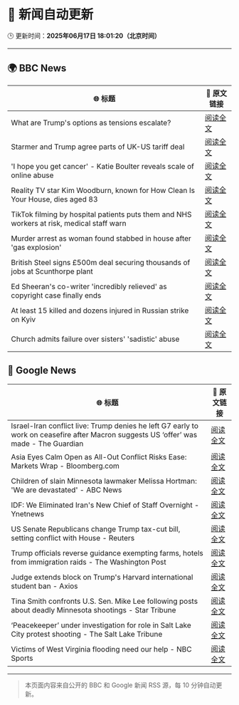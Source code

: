 # 🧠 新闻自动更新

🕒 更新时间：**2025年06月17日 18:01:20（北京时间）**

---

## 🌍 BBC News

| 🌐 标题 | 🔗 原文链接 |
|--------|-------------|
| What are Trump's options as tensions escalate? | [阅读全文](https://www.bbc.com/news/articles/cx23e4pzjg3o) |
| Starmer and Trump agree parts of UK-US tariff deal | [阅读全文](https://www.bbc.com/news/articles/cy8gxp7dvepo) |
| 'I hope you get cancer' - Katie Boulter reveals scale of online abuse | [阅读全文](https://www.bbc.com/sport/tennis/articles/cj42rvdk2k4o) |
| Reality TV star Kim Woodburn, known for How Clean Is Your House, dies aged 83 | [阅读全文](https://www.bbc.com/news/articles/cd783228vvro) |
| TikTok filming by hospital patients puts them and NHS workers at risk, medical staff warn | [阅读全文](https://www.bbc.com/news/articles/crk6mml5pemo) |
| Murder arrest as woman found stabbed in house after 'gas explosion' | [阅读全文](https://www.bbc.com/news/articles/c873ge528eno) |
| British Steel signs £500m deal securing thousands of jobs at Scunthorpe plant | [阅读全文](https://www.bbc.com/news/articles/c2k1jjkd9e0o) |
| Ed Sheeran's co-writer 'incredibly relieved' as copyright case finally ends | [阅读全文](https://www.bbc.com/news/articles/cgmw7zlvl4eo) |
| At least 15 killed and dozens injured in Russian strike on Kyiv | [阅读全文](https://www.bbc.com/news/articles/cx24g4850x4o) |
| Church admits failure over sisters' 'sadistic' abuse | [阅读全文](https://www.bbc.com/news/articles/c2d5w0x6g7zo) |

## 📰 Google News

| 🌐 标题 | 🔗 原文链接 |
|--------|-------------|
| Israel-Iran conflict live: Trump denies he left G7 early to work on ceasefire after Macron suggests US ‘offer’ was made - The Guardian | [阅读全文](https://news.google.com/rss/articles/CBMivAFBVV95cUxQcHhuYVJCTEJOVXdod3ZnYUVKV3p3QXBzUUJFdW80U0lLWFRmUUFFczFTUmliTlhDRFZMcl83ZUtXQTgwVjJ6SFE1eDhHZnprN0kyT2FPN0ZCSG4yWF9mX3BGbGFPNXd5cHp5OUpZZFVWdDhuRldUMGR3SUNYNktfQTREQU1QNnVSSUNoangxMHBfUVlMa1hNWmxGd3l6Mlg0ejMzSnp5WUs5RV9zbHdFUS0yMUVweHJRVjU4aQ?oc=5) |
| Asia Eyes Calm Open as All-Out Conflict Risks Ease: Markets Wrap - Bloomberg.com | [阅读全文](https://news.google.com/rss/articles/CBMilAFBVV95cUxOcWlwWHpoWDZfMWZFVGVzckp3elZGcE5GNVNQb0xfenNnUG42OWtjUEhIWll6T0N5UTRyMmhQV0tMbFlNSk5IeTFTYWNPWlVtRlRvZzJpbGFxbUdLVnVFdEtHUk96Z29iOHRycjdpQVRrQW1xVXI3VzNxNHZvMXR2eEcyYS16S1AxVWlRbmpMZDRMcXVM?oc=5) |
| Children of slain Minnesota lawmaker Melissa Hortman: 'We are devastated' - ABC News | [阅读全文](https://news.google.com/rss/articles/CBMiqAFBVV95cUxOQU9jMGZxZ2ZWbV9jOWlaS2RVYzNHQVpIYktXT05RcnNsTERWdG53U1BqdWM1Mi02c2h1ZUlJOE9YTlhYMnQ4cFFsQUc2RnhvSVIzeGV4WWZHUmZkR2ZOT1J5TVJHbzhWeW1fVzIzeWNDbGkxWGpRVWREaFdOa0VkY1V5MURQUkt2VDRQaVlnTV9SeXdfU2RKbzE4aGdsblBtTU9RX1Q4b3XSAa4BQVVfeXFMTTRTT2lKV2xFdkdGcVJSQ2tocGZRTmt5cEg3YU5HOWZzbGhjVFVBSU44MXdETGJQbFVLRE1XbUxBekk5VnhmZjB5ZG1fdjBNck9PdWxqWG9Db05SV3doVlBXczI5QlZheXU2RnlTbzF1aW9QaGotMEdMbTV3OWRlU0VsLVhfQ3N1MWNVdVdUcDRydE1xQl9Pck55OG1Lay16V2plZ3ZxNE1HZkYtWjln?oc=5) |
| IDF: We Eliminated Iran's New Chief of Staff Overnight - Ynetnews | [阅读全文](https://news.google.com/rss/articles/CBMiVEFVX3lxTE1DM21TRXZqRjI2LXhkRDZaNHZ5N2ZKVjFmNE5JclliUHJYTmdzVlBkTW0zX0UwMDF4SkhDa3RLck1BZF9QalJCdnRiUFdKQzZUZEZMSA?oc=5) |
| US Senate Republicans change Trump tax-cut bill, setting conflict with House - Reuters | [阅读全文](https://news.google.com/rss/articles/CBMiuAFBVV95cUxQQzN2OWh3M2htR2dubjBFRmJvbHVDRUlFcE45VTRjVXN3UmtRSzFSWF9lMkhuYmVRd3lvb2d4Q1BCek1UZzVOQWJjWlZzN19tSklBS3pPSS1hbV9nbEprSWpsUUFvTlJtUEoxWFBqS2RYSzRKTXozbGkwMkpyRTZ6OXFpMEZDbzVkTE14blFRM2F6TGZqS1ZXbjFPR053ZGo1ZWlnb3RoNDVrY3B6OWdvcmp5OGlQekNR?oc=5) |
| Trump officials reverse guidance exempting farms, hotels from immigration raids - The Washington Post | [阅读全文](https://news.google.com/rss/articles/CBMilgFBVV95cUxNZlp0ZWV4aW1wcVZacWxQdjN6VGZaMjZWVDJPcHZZLUdzZjFBRnR5NlNoSk00V0xVVjdqdTV4YW5LYlBNNzlnazhGR0taWU5fY2NvblJ5NlRVem0yek5MTHlIdHN3YTRwbm02TFRFNUZpXzQwODdiaUU4SUcyZmRqYVhZLXEzdzN6ODdnN0RndDV0YmlhX1E?oc=5) |
| Judge extends block on Trump's Harvard international student ban - Axios | [阅读全文](https://news.google.com/rss/articles/CBMilwFBVV95cUxQejVOVndDTUszZUM1OGZaM2ZheHJzdlMwWmhSdTh4eXJNc0dRckdDUGlHZGhNeFNzTl9kY2ZiNHhPNFVyM3RyUVR1SjNZN2ZZM3hwSkhIY0U4SnF5S1dpcWx5c29rdGp0YVJNWVJUUnBtcDZvelBxd2I0MFM0MUEzOEhOQnVyWE9aMWRFUnU5SWN2RWJiSzJ3?oc=5) |
| Tina Smith confronts U.S. Sen. Mike Lee following posts about deadly Minnesota shootings - Star Tribune | [阅读全文](https://news.google.com/rss/articles/CBMiwAFBVV95cUxNekpqRllsQnFtaVAtNEVGNmpLN3Z5bnBsOVRIby1tbEJYLU5rR3MyTzlfS3kzUG5ZbEJDWVBROHcwNktQUnJHSThhSm96a1BzS1NaeWNON0VBZ1pFYTVadzBGYXlLUHlyUWNqRFJTaHZzVWdCUVJzdDVUdmEwS2NmY21pTGVXSFNZT01ydUNweVRSUGdLMy13TnJfLW1mYjJWcW1nZ0xFVkpwQmI2Rjhsc0FHOTdOUUlDUHNWLXQzalo?oc=5) |
| ‘Peacekeeper’ under investigation for role in Salt Lake City protest shooting - The Salt Lake Tribune | [阅读全文](https://news.google.com/rss/articles/CBMie0FVX3lxTE5HSXhOdlhVd3A5dThKRE5rdVBjV0w1VHI1b1ZyMUVyZlFocGg0ellCSG1yMF9adDhQQlZ2Y1czUUhFMWF1QnNsWTJIaDZkNEt4X180SEFyN3E1X1dQTEFTS0VsR1dLSlkwLUhYc1NiQXJMX3FDZjVvLW1Xbw?oc=5) |
| Victims of West Virginia flooding need our help - NBC Sports | [阅读全文](https://news.google.com/rss/articles/CBMirgFBVV95cUxNSHZHMGtfRzhQYlNENmEzeVluczFGTkwyUlNFUlhHQXNiNVFodHJSbG1kOXlUMDdZamc1ekI2bXd4aFBrSzlfMV9jYVhPZzBiU040Q2lVTHhNQlVhVjNVeTd4d2taUWV3VkZlbzQxVFhHXzJ0aUdybFc0VDhuR25HS1liZWR3WXltUjFOdHRkbjFNakxmTF9BMlRSZFZ2ZHA2cmF2a0xBUXZPNVk5a3c?oc=5) |

---
> 本页面内容来自公开的 BBC 和 Google 新闻 RSS 源，每 10 分钟自动更新。